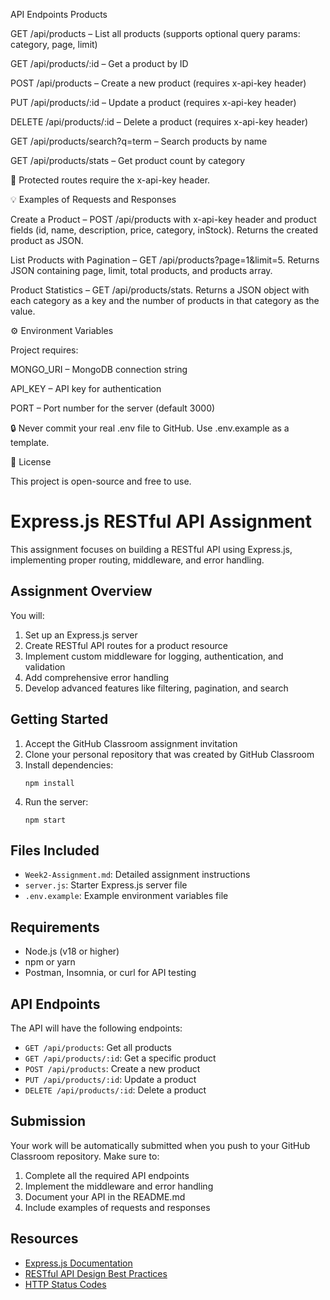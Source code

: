 API Endpoints
Products

GET /api/products – List all products (supports optional query params: category, page, limit)

GET /api/products/:id – Get a product by ID

POST /api/products – Create a new product (requires x-api-key header)

PUT /api/products/:id – Update a product (requires x-api-key header)

DELETE /api/products/:id – Delete a product (requires x-api-key header)

GET /api/products/search?q=term – Search products by name

GET /api/products/stats – Get product count by category

🔑 Protected routes require the x-api-key header.

💡 Examples of Requests and Responses

Create a Product – POST /api/products with x-api-key header and product fields (id, name, description, price, category, inStock). Returns the created product as JSON.

List Products with Pagination – GET /api/products?page=1&limit=5. Returns JSON containing page, limit, total products, and products array.

Product Statistics – GET /api/products/stats. Returns a JSON object with each category as a key and the number of products in that category as the value.

⚙️ Environment Variables

 Project requires:

MONGO_URI – MongoDB connection string

API_KEY – API key for authentication

PORT – Port number for the server (default 3000)

🔒 Never commit your real .env file to GitHub. Use .env.example as a template.

📝 License

This project is open-source and free to use.




# Express.js RESTful API Assignment

This assignment focuses on building a RESTful API using Express.js, implementing proper routing, middleware, and error handling.

## Assignment Overview

You will:
1. Set up an Express.js server
2. Create RESTful API routes for a product resource
3. Implement custom middleware for logging, authentication, and validation
4. Add comprehensive error handling
5. Develop advanced features like filtering, pagination, and search

## Getting Started

1. Accept the GitHub Classroom assignment invitation
2. Clone your personal repository that was created by GitHub Classroom
3. Install dependencies:
   ```
   npm install
   ```
4. Run the server:
   ```
   npm start
   ```

## Files Included

- `Week2-Assignment.md`: Detailed assignment instructions
- `server.js`: Starter Express.js server file
- `.env.example`: Example environment variables file

## Requirements

- Node.js (v18 or higher)
- npm or yarn
- Postman, Insomnia, or curl for API testing

## API Endpoints

The API will have the following endpoints:

- `GET /api/products`: Get all products
- `GET /api/products/:id`: Get a specific product
- `POST /api/products`: Create a new product
- `PUT /api/products/:id`: Update a product
- `DELETE /api/products/:id`: Delete a product

## Submission

Your work will be automatically submitted when you push to your GitHub Classroom repository. Make sure to:

1. Complete all the required API endpoints
2. Implement the middleware and error handling
3. Document your API in the README.md
4. Include examples of requests and responses

## Resources

- [Express.js Documentation](https://expressjs.com/)
- [RESTful API Design Best Practices](https://restfulapi.net/)
- [HTTP Status Codes](https://developer.mozilla.org/en-US/docs/Web/HTTP/Status) 





